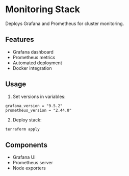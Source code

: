 # Monitoring Stack

Deploys Grafana and Prometheus for cluster monitoring.

## Features
- Grafana dashboard
- Prometheus metrics
- Automated deployment
- Docker integration

## Usage

1. Set versions in variables:
```hcl
grafana_version = "9.5.2"
prometheus_version = "2.44.0"
```

2. Deploy stack:
```bash
terraform apply
```

## Components
- Grafana UI
- Prometheus server
- Node exporters